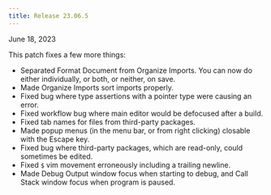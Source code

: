 ```yaml
---
title: Release 23.06.5
---
```


June 18, 2023

This patch fixes a few more things:

- Separated Format Document from Organize Imports. You can now do either
  individually, or both, or neither, on save.
- Made Organize Imports sort imports properly.
- Fixed bug where type assertions with a pointer type were causing an error.
- Fixed workflow bug where main editor would be defocused after a build.
- Fixed tab names for files from third-party packages.
- Made popup menus (in the menu bar, or from right clicking) closable with the
  Escape key.
- Fixed bug where third-party packages, which are read-only, could sometimes be
  edited.
- Fixed `$` vim movement erroneously including a trailing newline.
- Made Debug Output window focus when starting to debug, and Call Stack window
  focus when program is paused.
